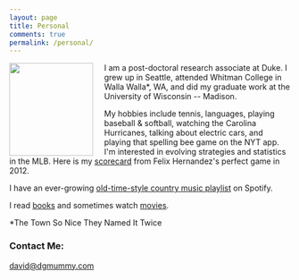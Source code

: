 ```yaml
---
layout: page
title: Personal
comments: true
permalink: /personal/
---
```


<img style="float: left; padding: 0px 20px 0px 0px;" src = "{{ site.baseurl }}/images/hiking_small.png" width = "150" height = "166">
I am a post-doctoral research associate at Duke. I grew up in Seattle, attended Whitman College in Walla Walla*, WA, and did my graduate work at the University of Wisconsin -- Madison.

My hobbies include tennis, languages, playing baseball & softball, watching the Carolina Hurricanes, talking about electric cars, and playing that spelling bee game on the NYT app. I'm interested in evolving strategies and statistics in the MLB. Here is my <a href="{{ site.baseurl }}/images/felix_perfect_visitors.jpg">scorecard</a> from Felix Hernandez's perfect game in 2012.

I have an ever-growing <a href="https://open.spotify.com/playlist/2SLqGJgTeSdgfPUCh9K5ml?si=_o68yjrDT5e5WyzfQVoXXA">old-time-style country music playlist</a> on Spotify.

I read <a href = "bit.ly/2MY7sMM">books</a> and sometimes watch <a href = "http://letterboxd.com/davidmummy">movies</a>.
<br>

*The Town So Nice They Named It Twice

### Contact Me:
[david@dgmummy.com](mailto:david@dgmummy)
